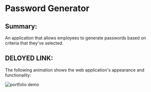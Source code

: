 # Password Generator

## Summary: 
An application that allows employees to generate passwords based on criteria that they've selected.

## DELOYED LINK: 

The following animation shows the web application's appearance and functionality:

![portfolio demo]()
